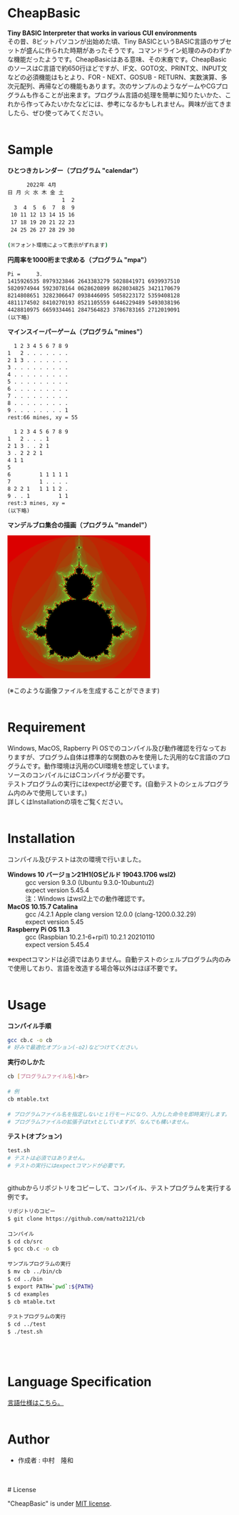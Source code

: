 # CheapBasic
  <b>Tiny BASIC Interpreter  that works in various CUI environments</b><br>
  その昔、8ビットパソコンが出始めた頃、Tiny BASICというBASIC言語のサブセットが盛んに作られた時期があったそうです。コマンドライン処理のみのわずかな機能だったようです。CheapBasicはある意味、その末裔です。CheapBasicのソースはC言語で約650行ほどですが、IF文、GOTO文、PRINT文、INPUT文などの必須機能はもとより、FOR - NEXT、GOSUB - RETURN、実数演算、多次元配列、再帰などの機能もあります。次のサンプルのようなゲームやCGプログラムも作ることが出来ます。プログラム言語の処理を簡単に知りたいかた、これから作ってみたいかたなどには、参考になるかもしれません。興味が出てきましたら、ぜひ使ってみてください。
<br>
<br>
 
# Sample
 
**ひとつきカレンダー（プログラム "calendar"）**
~~~sh
      2022年 4月
日 月 火 水 木 金 土
                 1  2
  3  4  5  6  7  8  9
 10 11 12 13 14 15 16
 17 18 19 20 21 22 23
 24 25 26 27 28 29 30

(※フォント環境によって表示がずれます)
~~~

**円周率を1000桁まで求める（プログラム "mpa"）**
~~~
Pi =     3.
1415926535 8979323846 2643383279 5028841971 6939937510 
5820974944 5923078164 0628620899 8628034825 3421170679 
8214808651 3282306647 0938446095 5058223172 5359408128 
4811174502 8410270193 8521105559 6446229489 5493038196 
4428810975 6659334461 2847564823 3786783165 2712019091 
(以下略)
~~~

**マインスイーパーゲーム（プログラム "mines"）**
~~~
  1 2 3 4 5 6 7 8 9
1   2 . . . . . . .
2 1 3 . . . . . . .
3 . . . . . . . . .
4 . . . . . . . . .
5 . . . . . . . . .
6 . . . . . . . . .
7 . . . . . . . . .
8 . . . . . . . . .
9 . . . . . . . . 1
rest:66 mines, xy = 55

  1 2 3 4 5 6 7 8 9
1   2 . . . 1      
2 1 3 . . 2 1      
3 . 2 2 2 1        
4 1 1              
5                  
6         1 1 1 1 1
7         1 . . . .
8 2 2 1   1 1 1 2 .
9 . . 1         1 1
rest:3 mines, xy = 
(以下略)
~~~

**マンデルブロ集合の描画（プログラム "mandel"）**

![mandel.png](images/mandel.png)

(※このような画像ファイルを生成することができます)
<br>
<br>



 
# Requirement
 
Windows, MacOS, Rapberry Pi OSでのコンパイル及び動作確認を行なっておりますが、プログラム自体は標準的な関数のみを使用した汎用的なC言語のプログラムです。動作環境は汎用のCUI環境を想定しています。<br>
ソースのコンパイルにはCコンパイラが必要です。<br>
テストプログラムの実行にはexpectが必要です。(自動テストのシェルプログラム内のみで使用しています。)<br>
詳しくはInstallationの項をご覧ください。
<br>
<br>

# Installation

コンパイル及びテストは次の環境で行いました。<br>


<dl>
  <dt><strong>Windows 10 バージョン21H1(OSビルド 19043.1706  wsl2)</strong></dt>
  <dd>gcc version 9.3.0 (Ubuntu 9.3.0-10ubuntu2)</dd>
  <dd>expect version 5.45.4</dd>
  <dd>注：Windows はwsl2上での動作確認です。</dd>
  <dt><strong>MacOS 10.15.7 Catalina</strong></dt>
  <dd>gcc /4.2.1 Apple clang version 12.0.0 (clang-1200.0.32.29)</dd>
    <dd>expect version 5.45</dd>
  <dt><strong>Raspberry Pi OS 11.3</strong><dt>
  <dd>gcc (Raspbian 10.2.1-6+rpi1) 10.2.1 20210110</dd>
  <dd>expect version 5.45.4</dd>
</dl>
※expectコマンドは必須ではありません。自動テストのシェルプログラム内のみで使用しており、言語を改造する場合等以外はほぼ不要です。
<br>
<br>


# Usage
 
**コンパイル手順**
```sh
gcc cb.c -o cb
# 好みで最適化オプション(-o2)などつけてください。
```

**実行のしかた**
```sh
cb [プログラムファイル名]<br>

# 例
cb mtable.txt

# プログラムファイル名を指定しないと１行モードになり、入力した命令を即時実行します。
# プログラムファイルの拡張子はtxtとしていますが、なんでも構いません。


```

**テスト(オプション)**
~~~sh
test.sh
# テストは必須ではありません。
# テストの実行にはexpectコマンドが必要です。
~~~

<br>
githubからリポジトリをコピーして、コンパイル、テストプログラムを実行する例です。
 
```sh
リポジトリのコピー
$ git clone https://github.com/natto2121/cb

コンパイル
$ cd cb/src
$ gcc cb.c -o cb

サンプルプログラムの実行
$ mv cb ../bin/cb
$ cd ../bin
$ export PATH=`pwd`:${PATH}
$ cd examples
$ cb mtable.txt

テストプログラムの実行
$ cd ../test
$ ./test.sh
```
<br>
<br>

# Language Specification
[言語仕様はこちら。](spec.md)
<br>
<br>
# Author
  
* 作成者  : 中村　隆和

<br>
<br>
# License
 
"CheapBasic" is under [MIT license](https://en.wikipedia.org/wiki/MIT_License).
 

